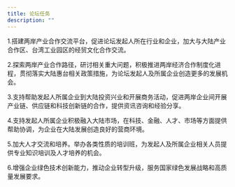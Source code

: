 ```yaml
---
title: 论坛任务
description: ""
---
```

1.搭建两岸产业合作交流平台，促进论坛发起人所在行业和企业，加大与大陆产业合作区、台湾工业园区的经贸文化合作交流。


2.探索两岸产业合作路径，研讨相关重大问题，积极推进两岸经济合作制度化进程，贯彻落实大陆惠台相关政策措施，为论坛发起人及所属企业创造更多的发展机会。


3.支持帮助发起人所属企业到大陆投资兴业和开展商务活动，促进两岸企业间开展产业链、供应链和科技创新链的合作，提供资讯咨询和经验分享。


4.支持发起人所属企业积极融入大陆市场，在科技、金融、人才、市场等方面提供帮助协调，为企业在大陆发展创造良好的营商环境。


5.加大人才交流和培养。举办各类性质的培训班，为发起人及所属企业相关人员提供专业知识培训及人才培养的机会。


6.增强企业绿色技术创新能力，推动企业转型升级，服务国家绿色发展战略和高质量发展要求。
